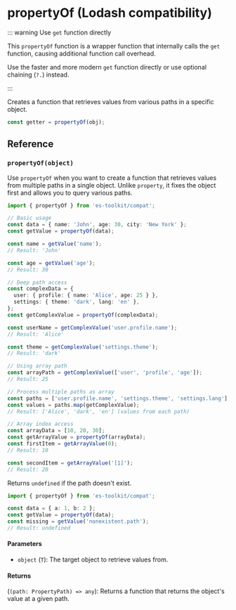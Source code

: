 # propertyOf (Lodash compatibility)

::: warning Use `get` function directly

This `propertyOf` function is a wrapper function that internally calls the `get` function, causing additional function call overhead.

Use the faster and more modern `get` function directly or use optional chaining (`?.`) instead.

:::

Creates a function that retrieves values from various paths in a specific object.

```typescript
const getter = propertyOf(obj);
```

## Reference

### `propertyOf(object)`

Use `propertyOf` when you want to create a function that retrieves values from multiple paths in a single object. Unlike `property`, it fixes the object first and allows you to query various paths.

```typescript
import { propertyOf } from 'es-toolkit/compat';

// Basic usage
const data = { name: 'John', age: 30, city: 'New York' };
const getValue = propertyOf(data);

const name = getValue('name');
// Result: 'John'

const age = getValue('age');
// Result: 30

// Deep path access
const complexData = {
  user: { profile: { name: 'Alice', age: 25 } },
  settings: { theme: 'dark', lang: 'en' },
};
const getComplexValue = propertyOf(complexData);

const userName = getComplexValue('user.profile.name');
// Result: 'Alice'

const theme = getComplexValue('settings.theme');
// Result: 'dark'

// Using array path
const arrayPath = getComplexValue(['user', 'profile', 'age']);
// Result: 25

// Process multiple paths as array
const paths = ['user.profile.name', 'settings.theme', 'settings.lang'];
const values = paths.map(getComplexValue);
// Result: ['Alice', 'dark', 'en'] (values from each path)

// Array index access
const arrayData = [10, 20, 30];
const getArrayValue = propertyOf(arrayData);
const firstItem = getArrayValue(0);
// Result: 10

const secondItem = getArrayValue('[1]');
// Result: 20
```

Returns `undefined` if the path doesn't exist.

```typescript
import { propertyOf } from 'es-toolkit/compat';

const data = { a: 1, b: 2 };
const getValue = propertyOf(data);
const missing = getValue('nonexistent.path');
// Result: undefined
```

#### Parameters

- `object` (`T`): The target object to retrieve values from.

#### Returns

(`(path: PropertyPath) => any`): Returns a function that returns the object's value at a given path.
